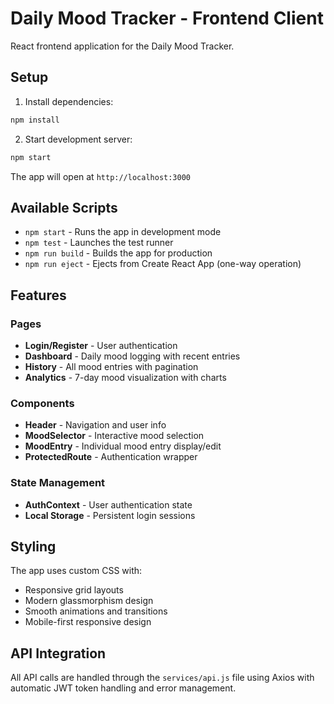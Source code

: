 # Daily Mood Tracker - Frontend Client

React frontend application for the Daily Mood Tracker.

## Setup

1. Install dependencies:
```bash
npm install
```

2. Start development server:
```bash
npm start
```

The app will open at `http://localhost:3000`

## Available Scripts

- `npm start` - Runs the app in development mode
- `npm test` - Launches the test runner
- `npm run build` - Builds the app for production
- `npm run eject` - Ejects from Create React App (one-way operation)

## Features

### Pages
- **Login/Register** - User authentication
- **Dashboard** - Daily mood logging with recent entries
- **History** - All mood entries with pagination
- **Analytics** - 7-day mood visualization with charts

### Components
- **Header** - Navigation and user info
- **MoodSelector** - Interactive mood selection
- **MoodEntry** - Individual mood entry display/edit
- **ProtectedRoute** - Authentication wrapper

### State Management
- **AuthContext** - User authentication state
- **Local Storage** - Persistent login sessions

## Styling

The app uses custom CSS with:
- Responsive grid layouts
- Modern glassmorphism design
- Smooth animations and transitions
- Mobile-first responsive design

## API Integration

All API calls are handled through the `services/api.js` file using Axios with automatic JWT token handling and error management.
